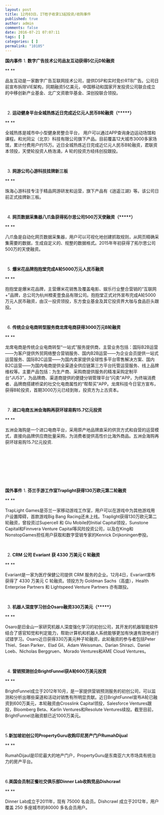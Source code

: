 ```yaml
---
layout: post
title: 12月03日，IT桔子收录13起投资/收购事件
published: true
author: admin
comments: false
date: 2016-07-21 07:07:11
tags: [ ]
categories: [ ]
permalink: "10105"
---
```

**国内事件**     1. **数字广告技术公司****品友互动****获得5亿元D轮融资** 

** **

品友互动是一家数字广告互联网技术公司，提供DSP和实时竞价RTB广告。公司日前宣布拆除VIE架构，同期融资5亿美元，中国移动和国家开发投资公司联合成立的中移创新产业基金、北广文资歌华基金、深创投联合领投。

&nbsp;

2. **运动健身平台****全城热炼****近日完成近亿元人民币B轮融资（\*****）**

** **

全城热炼是城市中小型健身房整合平台， 用户可以通过APP查询身边运动场馆和课程。和光同尘（北京）科技有限公司旗下产品。目前覆盖12大城市3000多家场馆，累计付费用户约15万。近日全城热炼近日完成近亿元人民币B轮融资，君联资本领投，天使轮投资人杨浩涌，A 轮的投资方经纬创投跟投。

&nbsp;

3. **网游公司****心游科技****挂牌新三板**

** **

珠海心游科技专注于精品网游研发和运营，旗下产品有《逍遥江湖》等。该公司日前正式挂牌新三板。

&nbsp;

4. **网页数据采集器****八爪鱼****获得拓尔思公司500万天使融资（\*****）**

** **

八爪鱼是自动化网页数据采集器，用户可以可视化地创建抓取规则，从网页精确采集需要的数据，生成自定义的、规整的数据格式。2015年年初获得了拓尔思公司500万的天使融资。

&nbsp;

5. **爆米花品牌****抱抱堂****完成A轮5000万元人民币融资**

** **

抱抱堂是爆米花品牌，主营爆米花销售及覆盖电影、娱乐行业整合营销的“互联网+”品牌，总公司为杭州橙麦壹食品有限公司。抱抱堂正式对外宣布完成A轮5000万元人民币融资，由汉一投资领投，东方食业基金及其它投资界大咖与食品巨头跟投。

&nbsp;

6. **传统企业电商转型服务商****龙席电商****获得3000万元B轮融资**

** **

龙席电商是传统企业电商转型“一站式”服务提供商，主营业务包括：国际B2B运营——为客户提供外贸网络整合营销服务、国内B2B运营——为企业会员提供一站式运营服务、国际B2C运营——为国内卖家提供全球性多平台零售解决方案、国内B2C运营——为国内电商提供全渠道全供应链第三方平台托管运营服务、线上品牌维权等。主要产品包括：为生产商、采购商提供服务的精准采购定制平台“JU53”，为品牌商、渠道商提供的便捷分销管理平台“闪卖”APP，为终端消费者、品牌商搭建桥梁的社交化电商属性的“帮帮买”APP。龙席科技今日官方宣布，获得B轮投资，首期3000万元已经到账，投资方为上古资本。

&nbsp;

7. **进口电商****五洲会海购****再获环球易购15.7亿元投资**

** **

五洲会海购是一个进口电商平台，采用原产地品牌直采的供货方式和自营的运营模式，直接向品牌供应商批量采购，为消费者提供高性价比海外商品。五洲会海购再获环球易购15.7亿元投资.

&nbsp; 

&nbsp; 

&nbsp; 

&nbsp;

**国外事件**     1. **芬兰手游工作室****Traplight****获得130万欧元第二轮融资** 

** **

TrapLight Games是芬兰一家移动游戏工作室，用户可以在游戏中为其他游戏用户设置障碍，首款游戏Big Bang Racing还未上线。Traplight获得130万欧元第二轮融资，曾投资过Supercell 和 Glu Mobile的Initial Capital领投，Sunstone Capital和Finnvera Venture Capital等风险投资公司，以及在King和NonstopGames担任用户获取和数字营销专家的Kenrick Drijkoningen参投。

&nbsp;

2. **CRM 公司** **Evariant** **获 4330 万美元 C 轮融资**

** **

Evariant是一家为医疗保健公司提供 CRM 服务的企业。12月4日，Evariant宣布获得了 4330 万美元 C 轮融资。领投方为 Goldman Sachs（高盛），Health Enterprise Partners 和 Lightspeed Venture Partners 亦有跟投。

&nbsp;

3. **机器人深度学习创企****Osaro****融资330万美元（\*****）**

** **

Osaro是旧金山一家研究机器人深度强化学习的初创公司，其开发的机器智能软件结合了感官知觉和判定能力，帮助计算机和机器人系统能够更加有快速有效地进行试错学习。Osaro近日获得330万美元种子轮融资，此轮融资的参与者包括Peter Thiel、Sean Parker、Elad Gil、Adam Weissman、Darian Shirazi、Daniel Loeb、Nicholas Berggruen、Morado Ventures和AME Cloud Ventures。

&nbsp;

4. **营销预测创企BrightFunnel获A轮600万美元投资**

** **

BrightFunnel成立于2012年10月，是一家提供营销预测服务的初创公司，可以监测和分析出哪些渠道和活动对销售有所明显贡献。近日BrightFunnel宣布A轮已融资到600万美元，本轮融资由Crosslink Capital领投，Salesforce Ventures跟投，Bloomberg Beta、Karlin Ventures和Resolute Ventures续投。截至目前，BrightFunnel总融资额已近1000万美元。

&nbsp;

5.**新加坡初创公司PropertyGuru收购印尼房产门户RumahDijual**

** **

RumahDijaul是印尼最大的地产门户，PropertyGuru是东南亚六大市场具有统治力的房产平台。

&nbsp;

6.**美国会员制正餐社交俱乐部Dinner Lab收购竞品Dishcrawl**

** **

Dinner Lab成立于2011年，现有 75000 名会员。Dishcrawl 成立于2012年，用户覆盖 250 多座城市的80000 多名会员用户。 